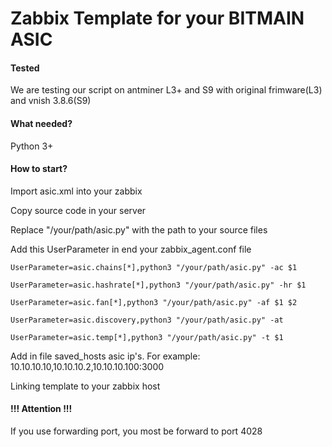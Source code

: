 # Zabbix Template for your BITMAIN ASIC

#### Tested
We are testing our script on antminer L3+ and S9 with original frimware(L3) and vnish 3.8.6(S9)

#### What needed?
Python 3+
#### How to start?

Import asic.xml into your zabbix

Copy source code in your server

Replace "/your/path/asic.py" with the path to your source files

Add this UserParameter in end your zabbix_agent.conf file
 
`UserParameter=asic.chains[*],python3 "/your/path/asic.py" -ac $1`

`UserParameter=asic.hashrate[*],python3 "/your/path/asic.py" -hr $1`

`UserParameter=asic.fan[*],python3 "/your/path/asic.py" -af $1 $2`

`UserParameter=asic.discovery,python3 "/your/path/asic.py" -at`

`UserParameter=asic.temp[*],python3 "/your/path/asic.py" -t $1`

Add in file saved_hosts asic ip's. For example: 10.10.10.10,10.10.10.2,10.10.10.100:3000

Linking template to your zabbix host 

#### !!! Attention !!!
If you use forwarding port, you most be forward to port 4028
